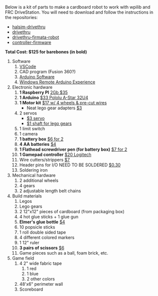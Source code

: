 Below is a kit of parts to make a cardboard robot to work with wpilib and FRC DriveStation. You will need to download and follow the instructions in the repositories:

- [halsim-drivethru](https://github.com/bb-frc-workshops/halsim-drivethru)
- [drivethru](https://github.com/bb-frc-workshops/drivethru)
- [drivethru-firmata-robot](https://github.com/bb-frc-workshops/halsim-drivethru)
- [controller-firmware](https://github.com/bb-frc-workshops/controller-firmware)

**Total Cost: $125 for barebones (in bold)**

1. Software
    1. [VSCode](https://code.visualstudio.com/)
    1. CAD program (Fusion 360?)
    1. [Arduino Software](https://www.arduino.cc/en/Main/Software)
    1. [Windows Remote Arduino Experience](https://www.microsoft.com/en-us/p/windows-remote-arduino-experience/9nblggh2041m?activetab=pivot:overviewtab)
1. Electronic hardware
    1. **1 Raspberry PI** [2Gb $35](https://www.adafruit.com/product/4292)
    1. **1 Arduino** [$33 Pololu A-Star 32U4](https://www.amazon.com/Pololu-Star-Controller-Raspberry-Bridge/dp/B07L36FYZ2)
    1. **1 Motor kit** [$17 w/ 4 wheels & pre-cut wires](https://www.amazon.com/dp/B081W176PL/)
        - Neat lego gear adapters [$3](https://www.adafruit.com/product/3810)
    1. 2 servos
        - [$3 servo](https://hobbyking.com/en_us/hxt900-micro-servo-1-6kg-0-12sec-9g.html)
        - [$1 shaft for lego gears](https://www.adafruit.com/product/4252)
    1. 1 limit switch
    1. 1 camera
    1. **1 battery box** [$6 for 2](https://smile.amazon.com/Ogrmar-Switch-Battery-Holder-Leads/dp/B075G8XZLM)
    1. **4 AA batteries** [$4](https://smile.amazon.com/Energizer-MAX-Alkaline-Batteries-Pack/dp/B00451SSBI)
    1. **1 Flathead screwdriver pen (for battery box)** [$7 for 2](https://smile.amazon.com/Bostitch-Office-Stanley-Screwdriver-66-344-2/dp/B00ZPSO8GE)
    1. **1 Gamepad controller** [$20 Logitech](https://smile.amazon.com/Logitech-940-000110-Gamepad-F310/dp/B003VAHYQY)
    1. Wire cutters/strippers [$7](https://www.amazon.com/WGGE-Professional-crimping-Multi-Tool-Multi-Function/dp/B073YG65N2)
    1. Header pins for I/O NEED TO BE SOLDERED [$0.30](https://www.peconnectors.com/pin-headers-straight-1x-row-.100/hws1646/)
    1. Soldering iron
1. Mechanical hardware
    1. 2 additional wheels
    1. 4 gears
    1. 2 adjustable length belt chains
1. Build materials
    1. Legos
    1. Lego gears
    1. 2 12"x12" pieces of cardboard (from packaging box)
    1. 4 hot glue sticks + 1 glue gun
    1. **Elmer's glue bottle** [$4](https://smile.amazon.com/Elmers-Glue-All-Multi-Purpose-Liquid-Strong/dp/B0037WUWIS)
    1. 10 popsicle sticks
    1. 1 roll double sided tape
    1. 4 different colored markers
    1. 1 12" ruler
    1. **3 pairs of scissors** [$6](https://smile.amazon.com/Fiskars-01-004761J-Softgrip-Scissors-Stainless/dp/B002YIP97K)
    1. Game pieces such as a ball, foam brick, etc.
1. Game field
    1. 4 2" wide fabric tape
        1. 1 red
        1. 1 blue
        1. 2 other colors
    1. 48'x6" perimeter wall
    1. Scoreboard
